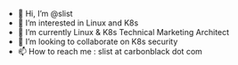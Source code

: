 - 👋 Hi, I’m @slist
- 👀 I’m interested in Linux and K8s
- 🌱 I’m currently Linux & K8s Technical Marketing Architect
- 💞️ I’m looking to collaborate on K8s security
- 📫 How to reach me : slist at carbonblack dot com

<!---
slist/slist is a ✨ special ✨ repository because its `README.md` (this file) appears on your GitHub profile.
You can click the Preview link to take a look at your changes.
--->
